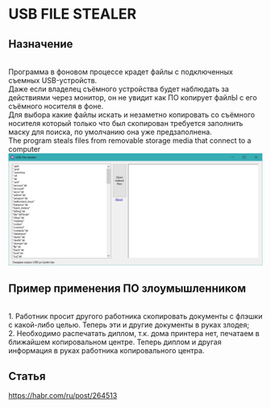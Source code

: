 # USB FILE STEALER
## Назначение
<br>Программа в фоновом процессе крадет файлы с подключенных съемных USB-устройств.<br>
Даже если владелец съёмного устройства будет наблюдать за действиями через монитор, он не увидит как ПО копирует файлЫ с его съёмного носителя в фоне.<br>
Для выбора какие файлы искать и незаметно копировать со съёмного носителя который только что был скопирован требуется заполнить маску для поиска, по умолчанию она уже предзаполнена.
<br>The program steals files from removable storage media that connect to a computer
<img src='https://raw.githubusercontent.com/sergiomarotco/USB-file_Stealer/master/Screen.jpg' />
## Пример применения ПО злоумышленником
<br>1. Работник просит другого работника скопировать документы с флэшки с какой-либо целью. Теперь эти и другие документы в руках злодея;
<br>2. Необходимо распечатать диплом, т.к. дома принтера нет, печатаем в ближайшем копировальном центре. Теперь диплом и другая информация в руках работника копировального центра.
## Статья
https://habr.com/ru/post/264513
